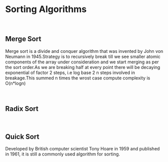 <h1>Sorting Algorithms</h1>
</br>
<h2>Merge Sort</h2>
<p>Merge sort is a divide and conquer algorithm that was invented by John von Neumann in 1945.Strategy is to recursively break till we see smaller atomic components of the array under consideration and we start merging as per the sort order.As we are breaking half at every point there will be decaying exponential of factor 2 steps, i.e log base 2 n steps involved in breakage.This summed n times the wrost case compute complexity is O(n*logn)</p>
</br>
<h2>Radix Sort</h2>
</br>
<h2>Quick Sort</h2>
<p>Developed by British computer scientist Tony Hoare in 1959 and published in 1961, it is still a commonly used algorithm for sorting.</p>
